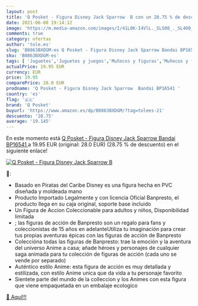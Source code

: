 ```yaml
---
layout: post
title: 'Q Posket - Figura Disney Jack Sparrow  B con un 28.75 % de descuento'
date: 2021-06-08 19:14:12
image: 'https://m.media-amazon.com/images/I/41L0K-I4VlL._SL500_._SL400_.jpg'
comments: true
category: ofertas
author: 'tole.es'
slug: 'B0863BXDGM-es Q Posket - Figura Disney Jack Sparrow Bandai BP16541'
sku: 'B0863BXDGM-es'
tags: [ 'Juguetes','Juguetes y juegos','Muñecos y figuras','Muñecos y figuras de acción','bandai','q posket', ]
actualPrice: 19.95 EUR
currency: EUR
price: 19.95
comparePrice: 28.0 EUR
prodname: 'Q Posket - Figura Disney Jack Sparrow  Bandai BP16541 '
country: 'es'
flag: '🇪🇸'
brand: 'Q Posket'
buyurl: 'https://www.amazon.es/dp/B0863BXDGM/?tag=tolees-21'
descuento: '28.75'
average: '19.145'
---
```


En este momento está [Q Posket - Figura Disney Jack Sparrow  Bandai BP16541 ](https://www.amazon.es/dp/B0863BXDGM/?tag=tolees-21) a 19.95 EUR (original: 28.0 EUR) (28.75 %  de descuento) en el siguiente enlace!

[![Q Posket - Figura Disney Jack Sparrow  B](https://m.media-amazon.com/images/I/41L0K-I4VlL._SL500_._SL400_.jpg)](https://www.amazon.es/dp/B0863BXDGM/?tag=tolees-21)

🔎:

- Basado en Piratas del Caribe Disney es una figura hecha en PVC diseñada y moldeada mano
- Producto Importado Legalmente y con licencia Oficial Banpresto, el producto llega en su caja original, soporte base incluido
- Un Figura de Accion Coleccionable para adultos y niños, Disponibilidad limitada
- ; las figuras de acción de Banpresto son un regalo para fans y coleccionistas de 15 años en adelanteUtiliza tu imaginación para crear tus propias aventuras épicas con las figuras de acción de Banpresto
- Coleccióna todas las figuras de Banpresto: trae la emoción y la aventura del universo Anime a casa; añade héroes y personajes de cualquier saga animada para tu colección de figuras de acción (cada uno se vende por separado)
- Auténtico estilo Anime: esta figura de acción es muy detallada y estilizada, con estilo Anime unica que da vida a tu personaje favorito
- Sientete parte del mundo de la colleccion y los Animes con esta figura que viene empaquetada en un embalaje ecologico

[🛒 Aquí!!!](https://www.amazon.es/dp/B0863BXDGM/?tag=tolees-21)
